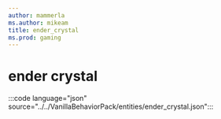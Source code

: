 ```yaml
---
author: mammerla
ms.author: mikeam
title: ender_crystal
ms.prod: gaming
---
```


# ender crystal

:::code language="json" source="../../VanillaBehaviorPack/entities/ender_crystal.json":::
